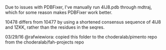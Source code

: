 Due to issues with PDBFixer, I've manually run 4IJ8.pdb through mdtraj,
which for some reason makes PDBFixer work better.

10478 differs from 10477 by using a shortened consensus sequence of
4IJ8 and 1ZKK, rather than the residues in the seqres.

03/29/16 @rafwiewiora: copied this folder to the choderalab/pimento repo from the choderalab/fah-projects repo  
